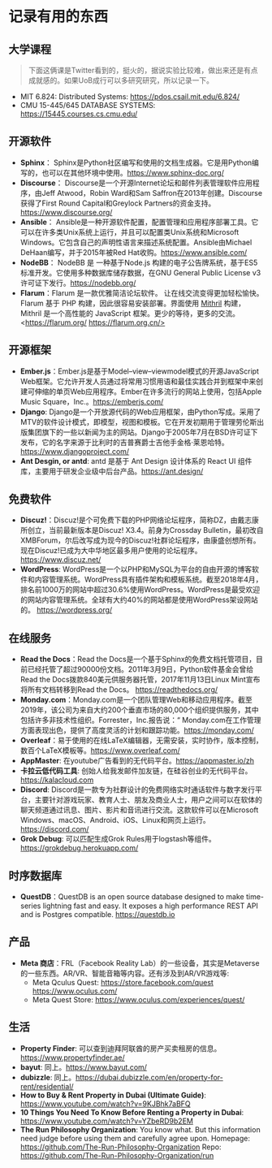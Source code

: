 # 记录有用的东西

## 大学课程

> 下面这俩课是Twitter看到的，挺火的，据说实验比较难，做出来还是有点成就感的。如果UoB成行可以多研究研究，所以记录一下。

* MIT 6.824: Distributed Systems: <https://pdos.csail.mit.edu/6.824/>
* CMU 15-445/645 DATABASE SYSTEMS: <https://15445.courses.cs.cmu.edu/>

## 开源软件

* **Sphinx**： Sphinx是Python社区编写和使用的文档生成器。它是用Python编写的，也可以在其他环境中使用。<https://www.sphinx-doc.org/>
* **Discourse**： Discourse是一个开源Internet论坛和邮件列表管理软件应用程序，由Jeff Atwood，Robin Ward和Sam Saffron在2013年创建。Discourse获得了First Round Capital和Greylock Partners的资金支持。<https://www.discourse.org/>
* **Ansible**： Ansible是一种开源软件配置，配置管理和应用程序部署工具。它可以在许多类Unix系统上运行，并且可以配置类Unix系统和Microsoft Windows。它包含自己的声明性语言来描述系统配置。Ansible由Michael DeHaan编写，并于2015年被Red Hat收购。<https://www.ansible.com/>
* **NodeBB**： NodeBB 是 一种基于Node.js 构建的电子公告牌系统，基于ES5标准开发。它使用多种数据库储存数据，在GNU General Public License v3 许可证下发行。<https://nodebb.org/>
* **Flarum**：Flarum 是一款优雅简洁论坛软件。 让在线交流变得更加轻松愉快。Flarum 基于 PHP 构建，因此很容易安装部署。界面使用 [Mithril](http://mithril.js.org/) 构建，Mithril 是一个高性能的 JavaScript 框架。更少的等待，更多的交流。<https://flarum.org/ https://flarum.org.cn/>


## 开源框架

* **Ember.js**：Ember.js是基于Model–view–viewmodel模式的开源JavaScript Web框架。它允许开发人员通过将常用习惯用语和最佳实践合并到框架中来创建可伸缩的单页Web应用程序。Ember在许多流行的网站上使用，包括Apple Music Square，Inc.。<https://emberjs.com/>
* **Django**: Django是一个开放源代码的Web应用框架，由Python写成。采用了MTV的软件设计模式，即模型，视图和模板。它在开发初期用于管理劳伦斯出版集团旗下的一些以新闻为主的网站。Django于2005年7月在BSD许可证下发布，它的名字来源于比利时的吉普赛爵士吉他手金格·莱恩哈特。<https://www.djangoproject.com/>
* **Ant Desgin, or antd**: antd 是基于 Ant Design 设计体系的 React UI 组件库，主要用于研发企业级中后台产品。<https://ant.design/>

## 免费软件

* **Discuz!**：Discuz!是个可免费下载的PHP网络论坛程序，简称DZ，由戴志康所创立，当前最新版本是Discuz! X3.4。前身为Crossday Bulletin，最初改自XMBForum，尔后改写成为现今的Discuz!社群论坛程序，由康盛创想所有。现在Discuz!已成为大中华地区最多用户使用的论坛程序。<https://www.discuz.net/>
* **WordPress**: WordPress是一个以PHP和MySQL为平台的自由开源的博客软件和内容管理系统。WordPress具有插件架构和模板系统。截至2018年4月，排名前1000万的网站中超过30.6%使用WordPress。WordPress是最受欢迎的网站内容管理系统。全球有大约40%的网站都是使用WordPress架设网站的。 <https://wordpress.org/>

## 在线服务

* **Read the Docs**：Read the Docs是一个基于Sphinx的免费文档托管项目，目前已经托管了超过90000份文档。2011年3月9日，Python软件基金会曾给Read the Docs拨款840美元供服务器托管，2017年11月13日Linux Mint宣布将所有文档转移到Read the Docs。 <https://readthedocs.org/>
* **Monday.com**：Monday.com是一个团队管理Web和移动应用程序。截至2019年，该公司为来自大约200个垂直市场的80,000个组织提供服务，其中包括许多非技术性组织。Forrester，Inc.报告说：“ Monday.com在工作管理方面表现出色，提供了高度灵活的计划和跟踪功能。<https://monday.com/>
* **Overleaf**：易于使用的在线LaTeX编辑器，无需安装，实时协作，版本控制，数百个LaTeX模板等。<https://www.overleaf.com/>
* **AppMaster**: 在youtube广告看到的无代码平台。<https://appmaster.io/zh>
* **卡拉云低代码工具**: 创始人给我发邮件加友链，在硅谷创业的无代码平台。<https://kalacloud.com>
* **Discord**: Discord是一款专为社群设计的免费网络实时通话软件与数字发行平台，主要针对游戏玩家、教育人士、朋友及商业人士，用户之间可以在软体的聊天频道通过讯息、图片、影片和音讯进行交流。这款软件可以在Microsoft Windows、macOS、Android、iOS、Linux和网页上运行。<https://discord.com/>
* **Grok Debug**: 可以匹配生成Grok Rules用于logstash等组件。<https://grokdebug.herokuapp.com/>

## 时序数据库

* **QuestDB**：QuestDB is an open source database designed to make time-series lightning fast and easy. It exposes a high performance REST API and is Postgres compatible. <https://questdb.io>

## 产品

* **Meta 商店**：FRL（Facebook Reality Lab）的一些设备，其实是Metaverse的一些东西。AR/VR、智能音箱等内容。还有涉及到AR/VR游戏等:
    * Meta Qculus Quest: <https://store.facebook.com/quest> <https://www.oculus.com/>
    * Meta Quest Store: <https://www.oculus.com/experiences/quest/>

## 生活

* **Property Finder**: 可以查到迪拜阿联酋的房产买卖租房的信息。<https://www.propertyfinder.ae/> 
* **bayut**: 同上。<https://www.bayut.com/>
* **dubizzle**: 同上。<https://dubai.dubizzle.com/en/property-for-rent/residential/>
* **How to Buy & Rent Property in Dubai (Ultimate Guide)**: <https://www.youtube.com/watch?v=9KJBhk7aBFQ>
* **10 Things You Need To Know Before Renting a Property in Dubai**: <https://www.youtube.com/watch?v=YZbeRD9b2EM>
* **The Run Philosophy Organization**: You know what. But this information need judge before using them and carefully agree upon. Homepage: <https://github.com/The-Run-Philosophy-Organization> Repo: <https://github.com/The-Run-Philosophy-Organization/run>

